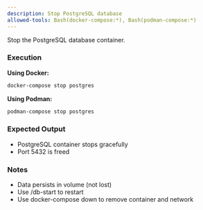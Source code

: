 ```yaml
---
description: Stop PostgreSQL database
allowed-tools: Bash(docker-compose:*), Bash(podman-compose:*)
---
```


Stop the PostgreSQL database container.

### Execution

**Using Docker:**
```bash
docker-compose stop postgres
```

**Using Podman:**
```bash
podman-compose stop postgres
```

### Expected Output

- PostgreSQL container stops gracefully
- Port 5432 is freed

### Notes

- Data persists in volume (not lost)
- Use /db-start to restart
- Use docker-compose down to remove container and network
